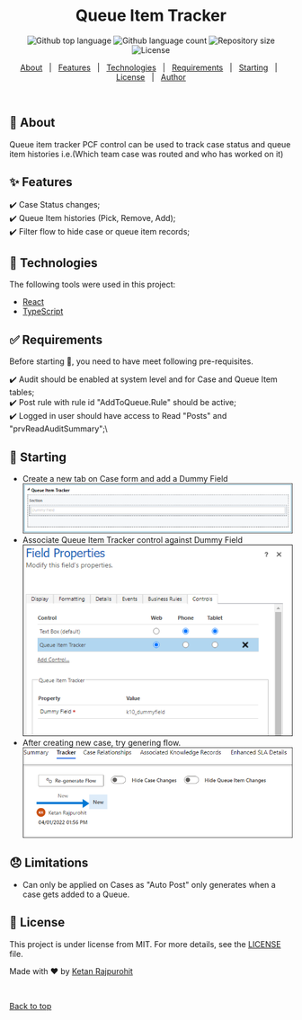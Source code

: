 <h1 align="center">Queue Item Tracker</h1>

<p align="center">
  <img alt="Github top language" src="https://img.shields.io/github/languages/top/Krajpurohit/QueueItemTracker?color=56BEB8">

  <img alt="Github language count" src="https://img.shields.io/github/languages/count/Krajpurohit/QueueItemTracker?color=56BEB8">

  <img alt="Repository size" src="https://img.shields.io/github/repo-size/Krajpurohit/QueueItemTracker?color=56BEB8">

  <img alt="License" src="https://img.shields.io/github/license/Krajpurohit/QueueItemTracker?color=56BEB8">

  <!-- <img alt="Github issues" src="https://img.shields.io/github/issues/Krajpurohit/QueueItemTracker?color=56BEB8" /> -->

  <!-- <img alt="Github forks" src="https://img.shields.io/github/forks/Krajpurohit/QueueItemTracker?color=56BEB8" /> -->

  <!-- <img alt="Github stars" src="https://img.shields.io/github/stars/Krajpurohit/QueueItemTracker?color=56BEB8" /> -->
</p>

<!-- Status -->

<!-- <h4 align="center"> 
	🚧  Pcf Project 🚀 Under construction...  🚧
</h4> 

<hr> -->

<p align="center">
  <a href="#dart-about">About</a> &#xa0; | &#xa0; 
  <a href="#sparkles-features">Features</a> &#xa0; | &#xa0;
  <a href="#rocket-technologies">Technologies</a> &#xa0; | &#xa0;
  <a href="#white_check_mark-requirements">Requirements</a> &#xa0; | &#xa0;
  <a href="#checkered_flag-starting">Starting</a> &#xa0; | &#xa0;
  <a href="#memo-license">License</a> &#xa0; | &#xa0;
  <a href="https://github.com/Krajpurohit" target="_blank">Author</a>
</p>

<br>

## :dart: About ##

Queue item tracker PCF control can be used to track case status and queue item histories i.e.(Which team case was routed and who has worked on it)

## :sparkles: Features ##

:heavy_check_mark: Case Status changes;\
:heavy_check_mark: Queue Item histories (Pick, Remove, Add);\
:heavy_check_mark: Filter flow to hide case or queue item records;

## :rocket: Technologies ##

The following tools were used in this project:

- [React](https://pt-br.reactjs.org/)
- [TypeScript](https://www.typescriptlang.org/)

## :white_check_mark: Requirements ##

Before starting :checkered_flag:, you need to have meet following pre-requisites.

:heavy_check_mark: Audit should be enabled at system level and for Case and Queue Item tables;\
:heavy_check_mark: Post rule with rule id "AddToQueue.Rule" should be active;\
:heavy_check_mark: Logged in user should have access to Read "Posts" and "prvReadAuditSummary";\


## :checkered_flag: Starting ##

* Create a new tab on Case form and add a Dummy Field
  <img alt="Create New Tab" src="https://raw.githubusercontent.com/Krajpurohit/QueueItemTracker/master/Demo/images/Case%20Form%20New%20Tab.PNG">
* Associate Queue Item Tracker control against Dummy Field
  <img alt="Associate Control" src="https://raw.githubusercontent.com/Krajpurohit/QueueItemTracker/master/Demo/images/Associate%20Control.PNG">
* After creating new case, try genering flow.
  <img alt="Associate Control" src="https://raw.githubusercontent.com/Krajpurohit/QueueItemTracker/master/Demo/images/Generate%20Flow.PNG">

## :disappointed: Limitations

* Can only be applied on Cases as "Auto Post" only generates when a case gets added to a Queue.



## :memo: License ##

This project is under license from MIT. For more details, see the [LICENSE](LICENSE.md) file.


Made with :heart: by <a href="https://github.com/Krajpurohit" target="_blank">Ketan Rajpurohit</a>

&#xa0;

<a href="#top">Back to top</a>
